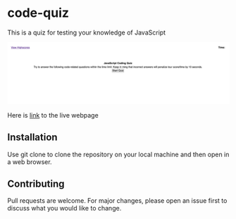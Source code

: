 # code-quiz

This is a quiz for testing your knowledge of JavaScript

![This page includes a button to start the quiz, a link to the highscore page and a timer.](./assets/demo/screenshot.png)

Here is [link](https://seanscraig.github.io/code-quiz/) to the live webpage

## Installation

Use git clone to clone the repository on your local machine and then open in a web browser.

## Contributing
Pull requests are welcome. For major changes, please open an issue first to discuss what you would like to change.